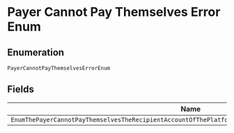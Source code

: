 
# Payer Cannot Pay Themselves Error Enum

## Enumeration

`PayerCannotPayThemselvesErrorEnum`

## Fields

| Name |
|  --- |
| `EnumThePayerCannotPayThemselvesTheRecipientAccountOfThePlatformFeesMustBeDifferentFromThePayerAccount` |

